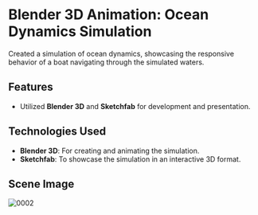 # Blender 3D Animation: Ocean Dynamics Simulation

Created a simulation of ocean dynamics, showcasing the responsive behavior of a boat navigating through the simulated waters.

## Features
- Utilized **Blender 3D** and **Sketchfab** for development and presentation.

## Technologies Used
- **Blender 3D**: For creating and animating the simulation.
- **Sketchfab**: To showcase the simulation in an interactive 3D format.

## Scene Image
![0002](https://github.com/user-attachments/assets/f48cdcd7-8bf2-43ac-830e-98015a3b7eba)
